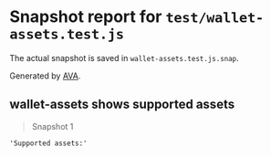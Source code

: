 # Snapshot report for `test/wallet-assets.test.js`

The actual snapshot is saved in `wallet-assets.test.js.snap`.

Generated by [AVA](https://ava.li).

## wallet-assets shows supported assets

> Snapshot 1

    'Supported assets:'
